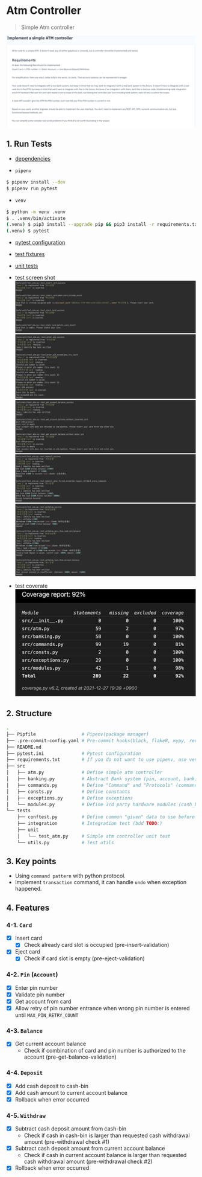 # Atm Controller
> Simple Atm controller

![](./static/requirements.png)


## 1. Run Tests

- [dependencies](./Pipfile)

- `pipenv`
```bash
$ pipenv install --dev
$ pipenv run pytest
```

- `venv`
```bash
$ python -m venv .venv
$ . .venv/bin/activate
(.venv) $ pip3 install --upgrade pip && pip3 install -r requirements.txt --no-cache-dir
(.venv) $ pytest
```


- [pytest configuration](./pytest.ini)
- [test fixtures](./tests/conftest.py)
- [unit tests](./tests/unit/test_atm.py)

- test screen shot
![](./static/card.png)
![](./static/pin.png)
![](./static/balance.png)
![](./static/deposit.png)
![](./static/withdraw.png)
- test coverate
![](./static/cov_report.png)

## 2. Structure

```bash
.
├── Pipfile                 # Pipenv(package manager)
├── .pre-commit-config.yaml # Pre-commit hooks(black, flake8, mypy, reorder-imports)
├── README.md
├── pytest.ini              # Pytest configuration
├── requirements.txt        # If you do not want to use pipenv, use venv
├── src
│   ├── atm.py              # Define simple atm controller
│   ├── banking.py          # Abstract Bank system (pin, account, bank)
│   ├── commands.py         # Define "Command" and "Protocols" (command-pattern)
│   ├── consts.py           # Define constants
│   ├── exceptions.py       # Define exceptions
│   └── modules.py          # Define 3rd party hardware modules (cash_bin, card_reader)
└── tests
    ├── conftest.py         # Define common "given" data to use before testing
    ├── integration         # Integration test (bdd TODO:)
    ├── unit
    │   └── test_atm.py     # Simple atm controller unit test
    └── utils.py            # Test utils
```


## 3. Key points
- Using `command pattern` with python protocol.
- Implement `transaction` command, it can handle `undo` when exception happened.

## 4. Features
### 4-1. `Card`
- [x] Insert card
    - [x] Check already card slot is occupied (pre-insert-validation)
- [x] Eject card
    - [x] Check if card slot is empty (pre-eject-validation)
### 4-2. `Pin` (`Account`)
- [x] Enter pin number
- [x] Validate pin number
- [x] Get account from card
- [x] Allow retry of pin number entrance when wrong pin number is entered until `MAX_PIN_RETRY_COUNT`
### 4-3. `Balance`
- [x] Get current account balance
    - Check if combination of card and pin number is authorized to the account (pre-get-balance-validation)
### 4-4. `Deposit`
- [x] Add cash deposit to cash-bin
- [x] Add cash amount to current account balance
- [x] Rollback when error occurred
### 4-5. `Withdraw`
- [x] Subtract cash deposit amount from cash-bin
  - Check if cash in cash-bin is larger than requested cash withdrawal amount (pre-withdrawal check #1)
- [x] Subtract cash deposit amount from current account balance
  - Check if cash in current account balance is larger than requested cash withdrawal amount (pre-withdrawal check #2)
- [x] Rollback when error occurred
